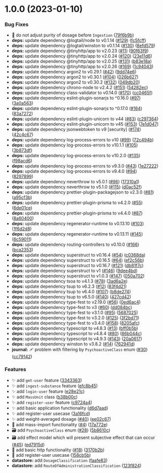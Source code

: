 # 1.0.0 (2023-01-10)


### Bug Fixes

* :bug: do not adjust purity of dosage before `Ingestion` ([79f6b9b](https://github.com/keinsell/neuronek/commit/79f6b9ba1b7d61ffc2685266219a51e8064b99a0))
* **deps:** update dependency @logtail/node to v0.1.14 ([#129](https://github.com/keinsell/neuronek/issues/129)) ([fc5fcff](https://github.com/keinsell/neuronek/commit/fc5fcff91e3796487c7f7e2636304cd285679759))
* **deps:** update dependency @logtail/winston to v0.1.14 ([#130](https://github.com/keinsell/neuronek/issues/130)) ([8efd579](https://github.com/keinsell/neuronek/commit/8efd5799700e53ffa14cd12995943c13c6a73a7a))
* **deps:** update dependency @tinyhttp/app to v2.0.23 ([#11](https://github.com/keinsell/neuronek/issues/11)) ([90f63f9](https://github.com/keinsell/neuronek/commit/90f63f97f3482c6a2080fa774a222197c31f8287))
* **deps:** update dependency @tinyhttp/app to v2.0.24 ([#120](https://github.com/keinsell/neuronek/issues/120)) ([23e11d6](https://github.com/keinsell/neuronek/commit/23e11d6d98a3351fb3d045e36ba0786b638d28d9))
* **deps:** update dependency @tinyhttp/app to v2.0.25 ([#131](https://github.com/keinsell/neuronek/issues/131)) ([b83e18a](https://github.com/keinsell/neuronek/commit/b83e18aee46220a444f040c3333f2abca12ab21d))
* **deps:** update dependency @tinyhttp/app to v2.0.26 ([#169](https://github.com/keinsell/neuronek/issues/169)) ([1c94043](https://github.com/keinsell/neuronek/commit/1c94043e1f7d2a7dc00b49e3b51a97330ff20d12))
* **deps:** update dependency argon2 to v0.29.1 ([#42](https://github.com/keinsell/neuronek/issues/42)) ([9dd74e6](https://github.com/keinsell/neuronek/commit/9dd74e668d2c2f766390f74f77f40c98eff7938d))
* **deps:** update dependency argon2 to v0.30.1 ([#104](https://github.com/keinsell/neuronek/issues/104)) ([026b627](https://github.com/keinsell/neuronek/commit/026b6270b9167f1eb28ca8ed65fcb8460538b34b))
* **deps:** update dependency argon2 to v0.30.2 ([#132](https://github.com/keinsell/neuronek/issues/132)) ([049db20](https://github.com/keinsell/neuronek/commit/049db20b91a87969225df67587003375894455f7))
* **deps:** update dependency chrono-node to v2.4.2 ([#151](https://github.com/keinsell/neuronek/issues/151)) ([54282ec](https://github.com/keinsell/neuronek/commit/54282ec5a7531db30291b7bf15b0bfa7095e8cb7))
* **deps:** update dependency class-validator to v0.14.0 ([#170](https://github.com/keinsell/neuronek/issues/170)) ([cc0465f](https://github.com/keinsell/neuronek/commit/cc0465fd550ca69d00aa671ddd769ffc29982dd4))
* **deps:** update dependency eslint-plugin-sonarjs to ^0.16.0 ([#97](https://github.com/keinsell/neuronek/issues/97)) ([3a0a563](https://github.com/keinsell/neuronek/commit/3a0a5634a788ed0d62c258c50e2d7ced1d756bcb))
* **deps:** update dependency eslint-plugin-sonarjs to ^0.17.0 ([#164](https://github.com/keinsell/neuronek/issues/164)) ([83a7272](https://github.com/keinsell/neuronek/commit/83a7272bc9e8779baa20ead45a43b37ee314a142))
* **deps:** update dependency eslint-plugin-unicorn to v44 ([#83](https://github.com/keinsell/neuronek/issues/83)) ([c297364](https://github.com/keinsell/neuronek/commit/c297364a76311e853fdd1f95d7395330f0b43eb3))
* **deps:** update dependency eslint-plugin-unicorn to v45 ([#153](https://github.com/keinsell/neuronek/issues/153)) ([7e1d047](https://github.com/keinsell/neuronek/commit/7e1d0470e45c127926ea1360db59eeb437874c8c))
* **deps:** update dependency jsonwebtoken to v9 [security] ([#174](https://github.com/keinsell/neuronek/issues/174)) ([42c4c67](https://github.com/keinsell/neuronek/commit/42c4c673b1636eb848e306d66220fb47aa2f5b16))
* **deps:** update dependency log-process-errors to v10 ([#99](https://github.com/keinsell/neuronek/issues/99)) ([72c494b](https://github.com/keinsell/neuronek/commit/72c494b6ece4095138a6a224956499950a52f620))
* **deps:** update dependency log-process-errors to v10.1.1 ([#105](https://github.com/keinsell/neuronek/issues/105)) ([3b873df](https://github.com/keinsell/neuronek/commit/3b873df9aa8267a0311d1babd62235dc95367873))
* **deps:** update dependency log-process-errors to v10.2.0 ([#135](https://github.com/keinsell/neuronek/issues/135)) ([f98acd6](https://github.com/keinsell/neuronek/commit/f98acd664e9b70a1393f9cf5cfd97e6b07bebd05))
* **deps:** update dependency log-process-errors to v9.3.0 ([#43](https://github.com/keinsell/neuronek/issues/43)) ([1e27222](https://github.com/keinsell/neuronek/commit/1e27222d5ce347cd603d3193f2854cda38c9da23))
* **deps:** update dependency log-process-errors to v9.4.0 ([#94](https://github.com/keinsell/neuronek/issues/94)) ([8297899](https://github.com/keinsell/neuronek/commit/8297899d4ff57f7e104ac9b527567c51e3184e62))
* **deps:** update dependency neverthrow to v5.0.1 ([#96](https://github.com/keinsell/neuronek/issues/96)) ([17310a1](https://github.com/keinsell/neuronek/commit/17310a14f604c78e0bad06131a1e40cab57853a1))
* **deps:** update dependency neverthrow to v5.1.0 ([#115](https://github.com/keinsell/neuronek/issues/115)) ([d0ac52f](https://github.com/keinsell/neuronek/commit/d0ac52f3b778a7fbb78b1a9f90e6429b3133aed7))
* **deps:** update dependency prettier-plugin-packagejson to v2.3.0 ([#81](https://github.com/keinsell/neuronek/issues/81)) ([a95cf3b](https://github.com/keinsell/neuronek/commit/a95cf3b9976fa0f39f984e3e41f37ea103f608d6))
* **deps:** update dependency prettier-plugin-prisma to v4.2.0 ([#55](https://github.com/keinsell/neuronek/issues/55)) ([6de01ce](https://github.com/keinsell/neuronek/commit/6de01cee50086ced279bdf91533f7c517a06ad4d))
* **deps:** update dependency prettier-plugin-prisma to v4.4.0 ([#87](https://github.com/keinsell/neuronek/issues/87)) ([8a60400](https://github.com/keinsell/neuronek/commit/8a60400102d494176327a2d1e0ea73e66e242e92))
* **deps:** update dependency regenerator-runtime to v0.13.10 ([#103](https://github.com/keinsell/neuronek/issues/103)) ([1f6d2d8](https://github.com/keinsell/neuronek/commit/1f6d2d8d406bc3f11a32f44957871e089331b61b))
* **deps:** update dependency regenerator-runtime to v0.13.11 ([#145](https://github.com/keinsell/neuronek/issues/145)) ([6c59011](https://github.com/keinsell/neuronek/commit/6c59011fe2b330275253ade66d248707f83b5ba8))
* **deps:** update dependency routing-controllers to v0.10.0 ([#166](https://github.com/keinsell/neuronek/issues/166)) ([bca2353](https://github.com/keinsell/neuronek/commit/bca2353811a01f26b259c6b7c7a4d0ee1532b953))
* **deps:** update dependency superstruct to v0.16.4 ([#54](https://github.com/keinsell/neuronek/issues/54)) ([c0368da](https://github.com/keinsell/neuronek/commit/c0368dada1f9ab72590dd9e474602dd4cb1adb72))
* **deps:** update dependency superstruct to v0.16.5 ([#64](https://github.com/keinsell/neuronek/issues/64)) ([ef2c56b](https://github.com/keinsell/neuronek/commit/ef2c56b6969b40660100222fc94a7542f775d97d))
* **deps:** update dependency superstruct to v0.16.7 ([#121](https://github.com/keinsell/neuronek/issues/121)) ([db81f7c](https://github.com/keinsell/neuronek/commit/db81f7c84632e76d4d3005509914e5725b280c4d))
* **deps:** update dependency superstruct to v1 ([#146](https://github.com/keinsell/neuronek/issues/146)) ([9dee4bd](https://github.com/keinsell/neuronek/commit/9dee4bd2201683186373ddfa5747e62e5514e563))
* **deps:** update dependency superstruct to v1.0.3 ([#147](https://github.com/keinsell/neuronek/issues/147)) ([050a702](https://github.com/keinsell/neuronek/commit/050a702c5532d52e3ea000745cfabd1e5630a886))
* **deps:** update dependency tsoa to v4.1.3 ([#78](https://github.com/keinsell/neuronek/issues/78)) ([3ad6a2e](https://github.com/keinsell/neuronek/commit/3ad6a2efa8b3c0be47ff03111c65bb4b108e4226))
* **deps:** update dependency tsup to v6.2.3 ([#12](https://github.com/keinsell/neuronek/issues/12)) ([83f4d21](https://github.com/keinsell/neuronek/commit/83f4d21ef4fec371df05645b93e39a0a3474c4f3))
* **deps:** update dependency tsup to v6.4.0 ([#107](https://github.com/keinsell/neuronek/issues/107)) ([b8de274](https://github.com/keinsell/neuronek/commit/b8de2743b56f7d1c21b447646db996eee9ed7cc0))
* **deps:** update dependency tsup to v6.5.0 ([#140](https://github.com/keinsell/neuronek/issues/140)) ([427cd42](https://github.com/keinsell/neuronek/commit/427cd42247307f348c12903fedc56d1c5e3e47a0))
* **deps:** update dependency type-fest to v2.19.0 ([#56](https://github.com/keinsell/neuronek/issues/56)) ([0ed6ac4](https://github.com/keinsell/neuronek/commit/0ed6ac43a85d280f1fbc6bad21fcec6e5b67f1a3))
* **deps:** update dependency type-fest to v3 ([#60](https://github.com/keinsell/neuronek/issues/60)) ([dd084bc](https://github.com/keinsell/neuronek/commit/dd084bccd5019a5eff4a3baf9d8b572c97b7e8a5))
* **deps:** update dependency type-fest to v3.1.0 ([#95](https://github.com/keinsell/neuronek/issues/95)) ([5687025](https://github.com/keinsell/neuronek/commit/56870251a206b7cced87a0a98b9830b8997cf360))
* **deps:** update dependency type-fest to v3.2.0 ([#125](https://github.com/keinsell/neuronek/issues/125)) ([3f2bd71](https://github.com/keinsell/neuronek/commit/3f2bd71b66b514051eb5ef0dc14cc6cf0b10f15a))
* **deps:** update dependency type-fest to v3.4.0 ([#158](https://github.com/keinsell/neuronek/issues/158)) ([8205afc](https://github.com/keinsell/neuronek/commit/8205afc5c4bfb7b224d7cc08193b14cee358f2fb))
* **deps:** update dependency typescript to v4.8.3 ([#13](https://github.com/keinsell/neuronek/issues/13)) ([bff0b5b](https://github.com/keinsell/neuronek/commit/bff0b5be9b44396688ae71fe274f0e278940a14f))
* **deps:** update dependency typescript to v4.8.4 ([#80](https://github.com/keinsell/neuronek/issues/80)) ([86b044c](https://github.com/keinsell/neuronek/commit/86b044c3d2ed1cb37f4198425f559776eb33b69d))
* **deps:** update dependency typescript to v4.9.3 ([#143](https://github.com/keinsell/neuronek/issues/143)) ([20a0617](https://github.com/keinsell/neuronek/commit/20a0617b23d014031fd801dde3d4f7f52a8e888d))
* **deps:** update dependency winston to v3.8.2 ([#14](https://github.com/keinsell/neuronek/issues/14)) ([762941d](https://github.com/keinsell/neuronek/commit/762941d17d4eb85ccc7923e25294a0d2ee70e7fd))
* **journal:** 🩹 problem with filtering by `PsychoactiveClass` enum ([#30](https://github.com/keinsell/neuronek/issues/30)) ([cc79142](https://github.com/keinsell/neuronek/commit/cc7914214667d5d19032ccd2c7583210cad8a483))


### Features

* :sparkles: add `get-user` feature ([3343363](https://github.com/keinsell/neuronek/commit/33433637b5f61d6d85ce147934d224155f945c6e))
* :sparkles: add `ingest-substance` feature ([efc8b45](https://github.com/keinsell/neuronek/commit/efc8b451f2f4d21768ccb3a6b1e15b3547a22f1d))
* :sparkles: add `login-user` feature ([e28e21c](https://github.com/keinsell/neuronek/commit/e28e21c7b2851c531955aff86a9047ef0ac76fa2))
* :sparkles: add `MassUnit` class ([b38b00c](https://github.com/keinsell/neuronek/commit/b38b00cdb8b8cd9c4717383b47787ad21bf6c586))
* :sparkles: add `register-user` feature ([c9724a4](https://github.com/keinsell/neuronek/commit/c9724a4f75ea41c6b2df30fead3818770d50d481))
* ✨ add basic application functionality ([d6d7aad](https://github.com/keinsell/neuronek/commit/d6d7aad21a7919fd2785dbe73558c37b21f79e97))
* ✨ add register-user usecase ([3a16fcd](https://github.com/keinsell/neuronek/commit/3a16fcdfd7267111083423877b165cc79c604067))
* ✨ add weight-averaged dosage ([#40](https://github.com/keinsell/neuronek/issues/40)) ([ee02c67](https://github.com/keinsell/neuronek/commit/ee02c67a6d0c62797d1b7d765ffa791239a649bc))
* 💩 add mass-import functionality ([#4](https://github.com/keinsell/neuronek/issues/4)) ([17a772e](https://github.com/keinsell/neuronek/commit/17a772ed917a6912d7b81b48ef4248745ab57e71))
* 🗃️ add `PsychoactiveClass` enum ([#28](https://github.com/keinsell/neuronek/issues/28)) ([5b8610c](https://github.com/keinsell/neuronek/commit/5b8610cf7214a5cf73e9a2626db568334dda5e0f))
* 🗃️ add effect model which will present subjective effect that can occur ([#45](https://github.com/keinsell/neuronek/issues/45)) ([ed7915d](https://github.com/keinsell/neuronek/commit/ed7915d7da290b89f1a2caee395b439020fa6ff7))
* 🚧 add basic http functionality ([#18](https://github.com/keinsell/neuronek/issues/18)) ([3170b2b](https://github.com/keinsell/neuronek/commit/3170b2b214e88f9c2909a7f56ad5ecc26ca94da0))
* 🚧 add register-user usecase ([158cb5b](https://github.com/keinsell/neuronek/commit/158cb5b7fa6a7fb0d21def6643ea1febdcb5b83a))
* **datastore:** add `DosageClassification` ([faafe83](https://github.com/keinsell/neuronek/commit/faafe834978b571a48609bc69258a4e8d6e3f93e))
* **datastore:** add `RouteOfAdministrationClassification` ([123f824](https://github.com/keinsell/neuronek/commit/123f824a81382c826e5b6525092ffd0b99cfb4d8))
